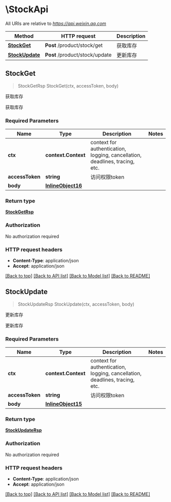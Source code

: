 # \StockApi

All URIs are relative to *https://api.weixin.qq.com*

Method | HTTP request | Description
------------- | ------------- | -------------
[**StockGet**](StockApi.md#StockGet) | **Post** /product/stock/get | 获取库存
[**StockUpdate**](StockApi.md#StockUpdate) | **Post** /product/stock/update | 更新库存



## StockGet

> StockGetRsp StockGet(ctx, accessToken, body)

获取库存

获取库存

### Required Parameters


Name | Type | Description  | Notes
------------- | ------------- | ------------- | -------------
**ctx** | **context.Context** | context for authentication, logging, cancellation, deadlines, tracing, etc.
**accessToken** | **string**| 访问权限token | 
**body** | [**InlineObject16**](InlineObject16.md)|  | 

### Return type

[**StockGetRsp**](StockGetRsp.md)

### Authorization

No authorization required

### HTTP request headers

- **Content-Type**: application/json
- **Accept**: application/json

[[Back to top]](#) [[Back to API list]](../README.md#documentation-for-api-endpoints)
[[Back to Model list]](../README.md#documentation-for-models)
[[Back to README]](../README.md)


## StockUpdate

> StockUpdateRsp StockUpdate(ctx, accessToken, body)

更新库存

更新库存

### Required Parameters


Name | Type | Description  | Notes
------------- | ------------- | ------------- | -------------
**ctx** | **context.Context** | context for authentication, logging, cancellation, deadlines, tracing, etc.
**accessToken** | **string**| 访问权限token | 
**body** | [**InlineObject15**](InlineObject15.md)|  | 

### Return type

[**StockUpdateRsp**](StockUpdateRsp.md)

### Authorization

No authorization required

### HTTP request headers

- **Content-Type**: application/json
- **Accept**: application/json

[[Back to top]](#) [[Back to API list]](../README.md#documentation-for-api-endpoints)
[[Back to Model list]](../README.md#documentation-for-models)
[[Back to README]](../README.md)

